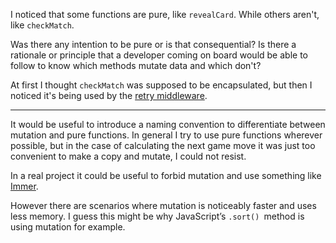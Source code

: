 I noticed that some functions are pure, like `revealCard`. While others aren't, like `checkMatch`.

Was there any intention to be pure or is that consequential? Is there a rationale or principle that a developer coming on board would be able to follow to know which methods mutate data and which don't?

At first I thought `checkMatch` was supposed to be encapsulated, but then I noticed it's being used by the [retry middleware](https://github.com/iknow/martin-jaskulla-project/pull/1/files#diff-847e7c9d29a3add1240b923606e5ebce4eb18ec92d64853f157d078ed6597092R65).

---

It would be useful to introduce a naming convention to differentiate between mutation and pure functions. In general I try to use pure functions wherever possible, but in the case of calculating the next game move it was just too convenient to make a copy and mutate, I could not resist.

In a real project it could be useful to forbid mutation and use something like [Immer](https://github.com/immerjs/immer).

However there are scenarios where mutation is noticeably faster and uses less memory. I guess this might be why JavaScript’s `.sort() `method is using mutation for example.
